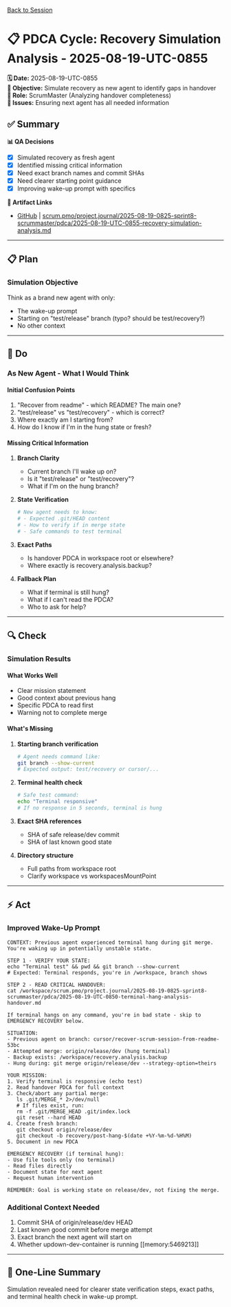 [Back to Session](../)

# 📋 **PDCA Cycle: Recovery Simulation Analysis - 2025-08-19-UTC-0855**

**🗓️ Date:** 2025-08-19-UTC-0855  
**🎯 Objective:** Simulate recovery as new agent to identify gaps in handover  
**👤 Role:** ScrumMaster (Analyzing handover completeness)  
**🚨 Issues:** Ensuring next agent has all needed information

## **✅ Summary**

**📊 QA Decisions**
- [x] Simulated recovery as fresh agent
- [x] Identified missing critical information
- [x] Need exact branch names and commit SHAs
- [x] Need clearer starting point guidance
- [x] Improving wake-up prompt with specifics

**🔗 Artifact Links**
- [GitHub](https://github.com/Cerulean-Circle-GmbH/Web4Articles/blob/test/recovery/scrum.pmo/project.journal/2025-08-19-0825-sprint8-scrummaster/pdca/2025-08-19-UTC-0855-recovery-simulation-analysis.md) | [scrum.pmo/project.journal/2025-08-19-0825-sprint8-scrummaster/pdca/2025-08-19-UTC-0855-recovery-simulation-analysis.md](2025-08-19-UTC-0855-recovery-simulation-analysis.md)

---

## **📋 Plan**

### **Simulation Objective**
Think as a brand new agent with only:
- The wake-up prompt
- Starting on "test/release" branch (typo? should be test/recovery?)
- No other context

---

## **🔨 Do**

### **As New Agent - What I Would Think**

#### **Initial Confusion Points**
1. "Recover from readme" - which README? The main one?
2. "test/release" vs "test/recovery" - which is correct?
3. Where exactly am I starting from?
4. How do I know if I'm in the hung state or fresh?

#### **Missing Critical Information**

1. **Branch Clarity**
   - Current branch I'll wake up on?
   - Is it "test/release" or "test/recovery"?
   - What if I'm on the hung branch?

2. **State Verification**
   ```bash
   # New agent needs to know:
   # - Expected .git/HEAD content
   # - How to verify if in merge state
   # - Safe commands to test terminal
   ```

3. **Exact Paths**
   - Is handover PDCA in workspace root or elsewhere?
   - Where exactly is recovery.analysis.backup?

4. **Fallback Plan**
   - What if terminal is still hung?
   - What if I can't read the PDCA?
   - Who to ask for help?

---

## **🔍 Check**

### **Simulation Results**

#### **What Works Well**
- Clear mission statement
- Good context about previous hang
- Specific PDCA to read first
- Warning not to complete merge

#### **What's Missing**
1. **Starting branch verification**
   ```bash
   # Agent needs command like:
   git branch --show-current
   # Expected output: test/recovery or cursor/...
   ```

2. **Terminal health check**
   ```bash
   # Safe test command:
   echo "Terminal responsive"
   # If no response in 5 seconds, terminal is hung
   ```

3. **Exact SHA references**
   - SHA of safe release/dev commit
   - SHA of last known good state

4. **Directory structure**
   - Full paths from workspace root
   - Clarify workspace vs workspacesMountPoint

---

## **⚡ Act**

### **Improved Wake-Up Prompt**

```
CONTEXT: Previous agent experienced terminal hang during git merge. You're waking up in potentially unstable state.

STEP 1 - VERIFY YOUR STATE:
echo "Terminal test" && pwd && git branch --show-current
# Expected: Terminal responds, you're in /workspace, branch shows

STEP 2 - READ CRITICAL HANDOVER:
cat /workspace/scrum.pmo/project.journal/2025-08-19-0825-sprint8-scrummaster/pdca/2025-08-19-UTC-0850-terminal-hang-analysis-handover.md

If terminal hangs on any command, you're in bad state - skip to EMERGENCY RECOVERY below.

SITUATION:
- Previous agent on branch: cursor/recover-scrum-session-from-readme-53bc  
- Attempted merge: origin/release/dev (hung terminal)
- Backup exists: /workspace/recovery.analysis.backup
- Hung during: git merge origin/release/dev --strategy-option=theirs

YOUR MISSION:
1. Verify terminal is responsive (echo test)
2. Read handover PDCA for full context
3. Check/abort any partial merge:
   ls .git/MERGE_* 2>/dev/null
   # If files exist, run:
   rm -f .git/MERGE_HEAD .git/index.lock
   git reset --hard HEAD
4. Create fresh branch:
   git checkout origin/release/dev
   git checkout -b recovery/post-hang-$(date +%Y-%m-%d-%H%M)
5. Document in new PDCA

EMERGENCY RECOVERY (if terminal hung):
- Use file tools only (no terminal)
- Read files directly
- Document state for next agent
- Request human intervention

REMEMBER: Goal is working state on release/dev, not fixing the merge.
```

### **Additional Context Needed**
1. Commit SHA of origin/release/dev HEAD
2. Last known good commit before merge attempt
3. Exact branch the next agent will start on
4. Whether updown-dev-container is running [[memory:5469213]]

---

## **📝 One-Line Summary**
Simulation revealed need for clearer state verification steps, exact paths, and terminal health check in wake-up prompt.